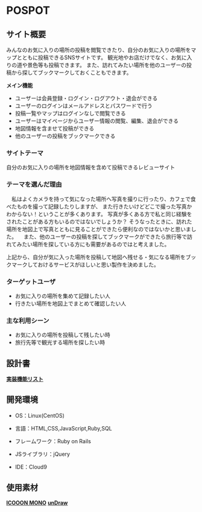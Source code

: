 #  POSPOT



##  サイト概要

みんなのお気に入りの場所の投稿を閲覧できたり、自分のお気に入りの場所をマップとともに投稿できるSNSサイトです。
観光地やお店だけでなく、お気に入りの道や景色等も投稿できます。
また、訪れてみたい場所を他のユーザーの投稿から探してブックマークしておくこともできます。

**メイン機能**

- ユーザーは会員登録・ログイン・ログアウト・退会ができる
- ユーザーのログインはメールアドレスとパスワードで行う
- 投稿一覧やマップはログインなしで閲覧できる
- ユーザーはマイページからユーザー情報の閲覧、編集、退会ができる
- 地図情報を含ませて投稿ができる
- 他のユーザーの投稿をブックマークできる


###  サイトテーマ
自分のお気に入りの場所を地図情報を含めて投稿できるレビューサイト

###  テーマを選んだ理由

　私はよくカメラを持って気になった場所へ写真を撮りに行ったり、カフェで食べたものを撮って記録したりしますが、
また行きたいけどどこで撮った写真かわからない！ということが多くあります。
写真が多くある方で私と同じ経験をされたことがある方もいるのではないでしょうか？
そうなったときに、訪れた場所を地図上で写真とともに見ることができたら便利なのではないかと思いました。
　また、他のユーザーの投稿を探してブックマークができたら旅行等で訪れてみたい場所を探している方にも需要があるのではと考えました。

上記から、自分が気に入った場所を投稿して地図へ残せる・気になる場所をブックマークしておけるサービスがほしいと思い製作を決めました。

###  ターゲットユーザ
- お気に入りの場所を集めて記録したい人
- 行きたい場所を地図上でまとめて確認したい人


###  主な利用シーン
- お気に入りの場所を投稿して残したい時
- 旅行先等で観光する場所を探したい時



##  設計書

[**実装機能リスト**](https://docs.google.com/spreadsheets/d/11MQjicDKZr9Q34JRtIg04w8YOdTbYtcIiW4cZyV-E_U/edit#gid=1091086188)


##  開発環境

- OS：Linux(CentOS)

- 言語：HTML,CSS,JavaScript,Ruby,SQL

- フレームワーク：Ruby on Rails

- JSライブラリ：jQuery

- IDE：Cloud9



##  使用素材

[**ICOOON MONO**](https://icooon-mono.com/)
[**unDraw**](https://undraw.co/illustrations)
